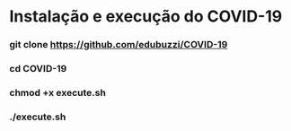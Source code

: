 # Instalação e execução do COVID-19

### git clone https://github.com/edubuzzi/COVID-19

### cd COVID-19

### chmod +x execute.sh

### ./execute.sh
